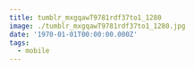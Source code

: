 ```yaml
---
title: tumblr_mxgqawT9781rdf37to1_1280
image: ./tumblr_mxgqawT9781rdf37to1_1280.jpg
date: '1970-01-01T00:00:00.000Z'
tags:
  - mobile
---
```


